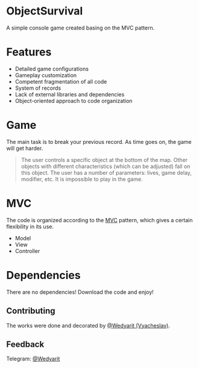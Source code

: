 # ObjectSurvival

A simple console game created basing on the MVC pattern.

# Features
- Detailed game configurations
- Gameplay customization
- Competent fragmentation of all code
- System of records
- Lack of external libraries and dependencies
- Object-oriented approach to code organization

# Game
The main task is to break your previous record. As time goes on, the game will get harder.

> The user controls a specific object at the bottom of the map. Other objects with different characteristics (which can be adjusted) fall on this object. The user has a number of parameters: lives, game delay, modifier, etc. It is impossible to play in the game. 

# MVC
The code is organized according to the [MVC](https://en.wikipedia.org/wiki/Model%E2%80%93view%E2%80%93controller) pattern, which gives a certain flexibility in its use.
* Model
* View
* Controller

# Dependencies
There are no dependencies! Download the code and enjoy!

## Contributing
The works were done and decorated by [@Wedyarit (Vyacheslav)](https://github.com/Doggy4).

## Feedback
Telegram: [@Wedyarit](https://t.me/Wedyarit)

